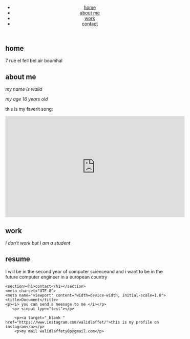 <!DOCTYPE html>
<html lang="en">
<head>
   
</head>

<body>
    <header >
        <nav>
            <ul>
                <li>
                    <a href="">home</a>
                </li>
                <li>
                    <a href="">about me</a>
                </li>
                <li>
                    <a href="">work</a>
                </li>
                <li>
                    <a href="">contact</a>
                </li>
            </ul>
        </nav>
    </header>
    <section><h1>home</h1>
    7 rue el fell bel air boumhal</section>
    <section><h1>about me</h1>
    <p><i> my name is walid</i></p>
    <p><i>my age 16 years old</i></p>
    <p> this is my faverit song: </p>
    <iframe width="560" height="315" src="https://www.youtube.com/embed/2ZQMZKggf-w" title="YouTube video player" frameborder="0" allow="accelerometer; autoplay; clipboard-write; encrypted-media; gyroscope; picture-in-picture; web-share" allowfullscreen></iframe>
</section>
    <section><h1>work</h1></section>
    <p><i>I don't work but I am a student</i></p>
    <section><h1>resume</h1>
    <p> I will be in the second year of computer scienceand and i want to be in the future computer engineer in a european country</p></section>
    
    <section><h1>contact</h1></section>
    <meta charset="UTF-8">
    <meta name="viewport" content="width=device-width, initial-scale=1.0">
    <title>Document</title>
    <p><i> you can send a meesage to me </i></p>
       <p> <input type="text"></p>
       
        <p><a target="_blank " href="https://www.instagram.com/walidlaffet/">this is my profile on instagram</a></p>
        <p>my mail walidlaffety8p@gmail.com</p>
</body>
</html>
